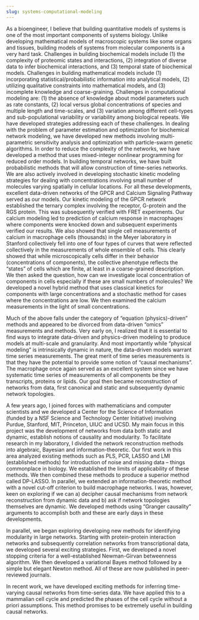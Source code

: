 ```yaml
---
slug: systems-computational-modeling
---
```


As a bioengineer, I believe that building quantitative models of systems is one of the most important components of systems biology. Unlike developing mathematical models of macroscopic systems like some organs and tissues, building models of systems from molecular components is a very hard task. Challenges in building biochemical models include (1) the complexity of proteomic states and interactions, (2) integration of diverse data to infer biochemical interactions, and (3) temporal state of biochemical models. Challenges in building mathematical models include (1) incorporating statistical/probabilistic information into analytical models, (2) utilizing qualitative constraints into mathematical models, and (3) incomplete knowledge and coarse-graining. Challenges in computational modeling are: (1) the absence of knowledge about model parameters such as rate constants, (2) local versus global concentrations of species and multiple length and time-scales, and (3) variation among different cell-types and sub-populational variability or variability among biological repeats. We have developed strategies addressing each of these challenges. In dealing with the problem of parameter estimation and optimization for biochemical network modeling, we have developed new methods involving multi-parametric sensitivity analysis and optimization with particle-swarm genetic algorithms. In order to reduce the complexity of the networks, we have developed a method that uses mixed-integer nonlinear programming for reduced order models. In building temporal networks, we have built probabilistic methods that will allow construction of time-series networks. We are also actively involved in developing stochastic kinetic modeling strategies for dealing with concentrations involving small number of molecules varying spatially in cellular locations. For all these developments, excellent data-driven networks of the GPCR and Calcium Signaling Pathway served as our models. Our kinetic modeling of the GPCR network established the ternary complex involving the receptor, G-protein and the RGS protein. This was subsequently verified with FRET experiments. Our calcium modeling led to prediction of calcium response in macrophages where components were knocked down and subsequent experiments verified our results. We also showed that single cell measurements of calcium in macrophage cells (thousands) in the Meyer laboratory in Stanford collectively fell into one of four types of curves that were reflected collectively in the measurements of whole ensemble of cells. This clearly showed that while microscopically cells differ in their behavior (concentrations of components), the collective phenotype reflects the “states” of cells which are finite, at least in a coarse-grained description. We then asked the question, how can we investigate local concentration of components in cells especially if these are small numbers of molecules? We developed a novel hybrid method that uses classical kinetics for components with large concentrations and a stochastic method for cases where the concentrations are low. We then examined the calcium measurements in the light of small concentrations.

Much of the above falls under the category of “equation (physics)-driven” methods and appeared to be divorced from data-driven “omics” measurements and methods. Very early on, I realized that it is essential to find ways to integrate data-driven and physics-driven modeling to produce models at multi-scale and granularity. And most importantly while “physical modeling” is intrinsically dynamic in nature, the data-driven models warrant time series measurements. The great merit of time series measurements is that they have the potential to provide some notion of “causal mechanisms”. The macrophage once again served as an excellent system since we have systematic time series of measurements of all components be they transcripts, proteins or lipids. Our goal then became reconstruction of networks from data, first canonical and static and subsequently dynamic network topologies.

A few years ago, I joined forces with mathematicians and computer scientists and we developed a Center for the Science of Information (funded by a NSF Science and Technology Center Initiative) involving Purdue, Stanford, MIT, Princeton, UIUC and UCSD. My main focus in this project was the development of networks from data both static and dynamic, establish notions of causality and modularity. To facilitate research in my laboratory, I divided the network reconstruction methods into algebraic, Bayesian and information-theoretic. Our first work in this area analyzed existing methods such as PLS, PCR, LASSO and LMI (established methods) for introduction of noise and missing data – things commonplace in biology. We established the limits of applicability of these methods. We then combined these methods to produce a superior method called DP-LASSO. In parallel, we extended an information-theoretic method with a novel cut-off criterion to build macrophage networks. I was, however, keen on exploring if we can a) decipher causal mechanisms from network reconstruction from dynamic data and b) ask if network topologies themselves are dynamic. We developed methods using “Granger causality” arguments to accomplish both and these are early days in these developments.

In parallel, we began exploring developing new methods for identifying modularity in large networks. Starting with protein-protein interaction networks and subsequently correlation networks from transcriptional data, we developed several exciting strategies. First, we developed a novel stopping criteria for a well-established Newman-Girvan betweenness algorithm. We then developed a variational Bayes method followed by a simple but elegant Newton method. All of these are now published in peer-reviewed journals.

In recent work, we have developed exciting methods for inferring time-varying causal networks from time-series data. We have applied this to a mammalian cell cycle and predicted the phases of the cell cycle without a priori assumptions. This method promises to be extremely useful in building causal networks.
